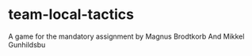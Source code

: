 # team-local-tactics
A game for the mandatory assignment by Magnus Brodtkorb And Mikkel Gunhildsbu

